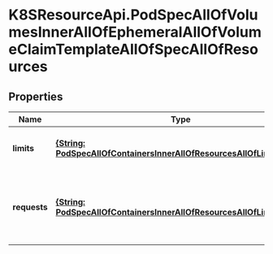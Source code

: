 # K8SResourceApi.PodSpecAllOfVolumesInnerAllOfEphemeralAllOfVolumeClaimTemplateAllOfSpecAllOfResources

## Properties

Name | Type | Description | Notes
------------ | ------------- | ------------- | -------------
**limits** | [**{String: PodSpecAllOfContainersInnerAllOfResourcesAllOfLimitsValue}**](PodSpecAllOfContainersInnerAllOfResourcesAllOfLimitsValue.md) | Limits describes the maximum amount of compute resources allowed. More info: https://kubernetes.io/docs/concepts/configuration/manage-resources-containers/ | [optional] 
**requests** | [**{String: PodSpecAllOfContainersInnerAllOfResourcesAllOfLimitsValue}**](PodSpecAllOfContainersInnerAllOfResourcesAllOfLimitsValue.md) | Requests describes the minimum amount of compute resources required. If Requests is omitted for a container, it defaults to Limits if that is explicitly specified, otherwise to an implementation-defined value. Requests cannot exceed Limits. More info: https://kubernetes.io/docs/concepts/configuration/manage-resources-containers/ | [optional] 


